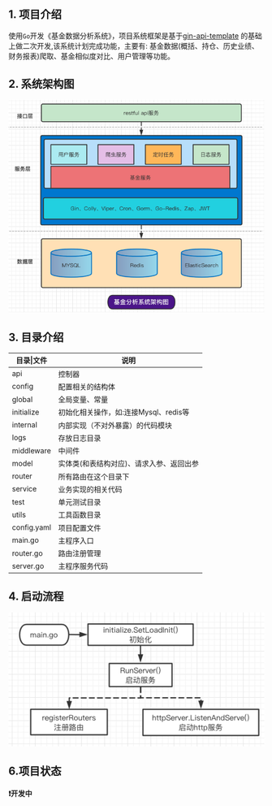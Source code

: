 ## 1. 项目介绍
使用`Go`开发《基金数据分析系统》，项目系统框架是基于[gin-api-template](https://github.com/shershon1991/gin-api-template.git) 的基础上做二次开发,该系统计划完成功能，主要有: 基金数据(概括、持仓、历史业绩、财务报表)爬取、基金相似度对比、用户管理等功能。

## 2. 系统架构图

![](https://raw.githubusercontent.com/shershon1991/picImgBed/master/go/img/20210826184628.png)

## 3. 目录介绍

| 目录\|文件  | 说明                                     |
| ----------- | ---------------------------------------- |
| api         | 控制器                                   |
| config      | 配置相关的结构体                         |
| global      | 全局变量、常量                           |
| initialize  | 初始化相关操作，如:连接Mysql、redis等    |
| internal    | 内部实现（不对外暴露）的代码模块         |
| logs        | 存放日志目录                             |
| middleware  | 中间件                                   |
| model       | 实体类(和表结构对应)、请求入参、返回出参 |
| router      | 所有路由在这个目录下                     |
| service     | 业务实现的相关代码                       |
| test        | 单元测试目录                             |
| utils       | 工具函数目录                             |
| config.yaml | 项目配置文件                             |
| main.go     | 主程序入口                               |
| router.go   | 路由注册管理                             |
| server.go   | 主程序服务代码                           |

## 4. 启动流程

![](https://raw.githubusercontent.com/shershon1991/picImgBed/master/go/img/20210826225841.png)

## 6.项目状态

#### :exclamation:开发中